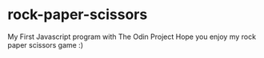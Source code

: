 # rock-paper-scissors

My First Javascript program with The Odin Project 
Hope you enjoy my rock paper scissors game :)
